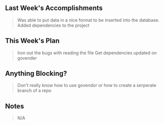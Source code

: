 ## Last Week's Accomplishments

> Was able to put data in a nice format to be inserted into the database.
> Added dependencies to the project

## This Week's Plan

> Iron out the bugs with reading the file
> Get dependencies updated on govender

## Anything Blocking?

> Don't really know how to use govendor or how to create a serperate branch
of a repo


## Notes

> N/A
